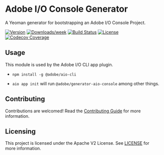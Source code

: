 # Adobe I/O Console Generator

A Yeoman generator for bootstrapping an Adobe I/O Console Project.

[![Version](https://img.shields.io/npm/v/@adobe/generator-aio-console.svg)](https://npmjs.org/package/@adobe/generator-aio-console)
[![Downloads/week](https://img.shields.io/npm/dw/@adobe/generator-aio-console.svg)](https://npmjs.org/package/@adobe/generator-aio-console)
[![Build Status](https://travis-ci.com/adobe/generator-aio-console.svg)](https://travis-ci.com/adobe/generator-aio-console)
[![License](https://img.shields.io/badge/License-Apache%202.0-blue.svg)](https://opensource.org/licenses/Apache-2.0)
[![Codecov Coverage](https://img.shields.io/codecov/c/github/adobe/generator-aio-console/master.svg?style=flat-square)](https://codecov.io/gh/adobe/generator-aio-console/)


## Usage

This module is used by the Adobe I/O CLI app plugin.

- `npm install -g @adobe/aio-cli`

- `aio app init` will run `@adobe/generator-aio-console` among other things.

## Contributing

Contributions are welcomed! Read the [Contributing Guide](./.github/CONTRIBUTING.md) for more information.

## Licensing

This project is licensed under the Apache V2 License. See [LICENSE](LICENSE) for more information.
